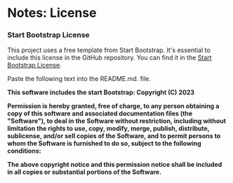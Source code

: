# Notes: License

### Start Bootstrap License

This project uses a free template from Start Bootstrap. It's essential to include this license in the GitHub repository. You can find it in the [Start Bootstrap License](https://github.com/rebeccapeltz/bootstrap-small-business/blob/main/START\_BOOTSTRAP\_LICENSE.md).

Paste the following text into the README.md. file.

**This software includes the start Bootstrap: Copyright (C) 2023**

**Permission is hereby granted, free of charge, to any person obtaining a copy of this software and associated documentation files (the "Software"), to deal in the Software without restriction, including without limitation the rights to use, copy, modify, merge, publish, distribute, sublicense, and/or sell copies of the Software, and to permit persons to whom the Software is furnished to do so, subject to the following conditions:**

**The above copyright notice and this permission notice shall be included in all copies or substantial portions of the Software.**
